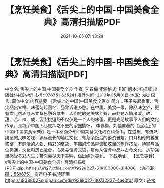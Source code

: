 ﻿---
title: 【烹饪美食】《舌尖上的中国-中国美食全典》高清扫描版PDF
date: 2021-10-06 07:43:20
categories: 电子书、相声、戏曲等其它
tags: 电子书
---
# 【烹饪美食】《舌尖上的中国-中国美食全典》高清扫描版[PDF]

中文名: 舌尖上的中国
中国美食全典
作者: 李春梅
资源格式: PDF
版本: 扫描版
出版社: 中国华侨
书号:
9787511335241
发行时间:
2013年05月01日
地区: 大陆
语言: 简体中文
内容提要
《舌尖上的中国(中国美食全典)》简介：筷子夹起故事、舌尖品出幸福、味蕾勾起回忆、肠胃诉说乡愁。在中国，美食一事，除品味之外，更有文化内涵与人文特色融会其中。人们吃的是美味佳肴，品的是人情冷暖。酸、甜、苦、辣、咸，舌尖挑逗的不仅仅是一个人的味蕾，更是光阴故事下人们的文化传承，是每个中国人心底挥之不去的家国情怀。
李春梅、刘佳编著的《舌尖上的中国(中国美食全典)》是一本全面介绍中国美食文化的百科全书。在这里，有流派纷呈的风味名吃、源远流长的灿烂文化；有茶余饭后的谈资雅趣、口耳相传的饕餮盛宴；有鲜活的人物、精彩的掌故、丰赡的珍品异馔和炫目的制作技法。肠胃与品位贯通，文化和历史融合，心灵与佳肴交流，带你从佳肴中品味古今文化，从珍馐里感受多彩人生；带你尝尽天下美味，做出绝对美食。
下载地址：
【烹饪美食】《舌尖上的中国-中国美食全典》高清扫描版[PDF].zip: https://url27.ctfile.com/f/9388027-516100000-314006 （访问密码：559675）
有声电子书,连环画
https://u9388027.pipipan.com/dir/9388027-30732237-4ad0fd/
原文：[链接](https://blog.sina.com.cn/s/blog_1647c7e7601030uaj.html)